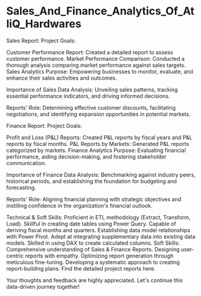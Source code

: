 # Sales_And_Finance_Analytics_Of_AtliQ_Hardwares
Sales Report:
Project Goals:

Customer Performance Report: Created a detailed report to assess customer performance.
Market Performance Comparison: Conducted a thorough analysis comparing market performance against sales targets.
Sales Analytics Purpose: Empowering businesses to monitor, evaluate, and enhance their sales activities and outcomes.

Importance of Sales Data Analysis: Unveiling sales patterns, tracking essential performance indicators, and driving informed decisions.

Reports' Role: Determining effective customer discounts, facilitating negotiations, and identifying expansion opportunities in potential markets.

Finance Report:
Project Goals:

Profit and Loss (P&L) Reports: Created P&L reports by fiscal years and P&L reports by fiscal months.
P&L Reports by Markets: Generated P&L reports categorized by markets.
Finance Analytics Purpose: Evaluating financial performance, aiding decision-making, and fostering stakeholder communication.

Importance of Finance Data Analysis: Benchmarking against industry peers, historical periods, and establishing the foundation for budgeting and forecasting.

Reports' Role: Aligning financial planning with strategic objectives and instilling confidence in the organization's financial outlook.

Technical & Soft Skills:
Proficient in ETL methodology (Extract, Transform, Load).
Skillful in creating date tables using Power Query.
Capable of deriving fiscal months and quarters.
Establishing data model relationships with Power Pivot.
Adept at integrating supplementary data into existing data models.
Skilled in using DAX to create calculated columns.
Soft Skills:
Comprehensive understanding of Sales & Finance Reports.
Designing user-centric reports with empathy.
Optimizing report generation through meticulous fine-tuning.
Developing a systematic approach to creating report-building plans.
Find the detailed project reports here.

Your thoughts and feedback are highly appreciated. Let's continue this data-driven journey together!
